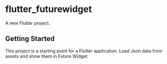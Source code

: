 # flutter_futurewidget

A new Flutter project.

## Getting Started

This project is a starting point for a Flutter application.
Load Json data from assets and show them in Future Widget.


